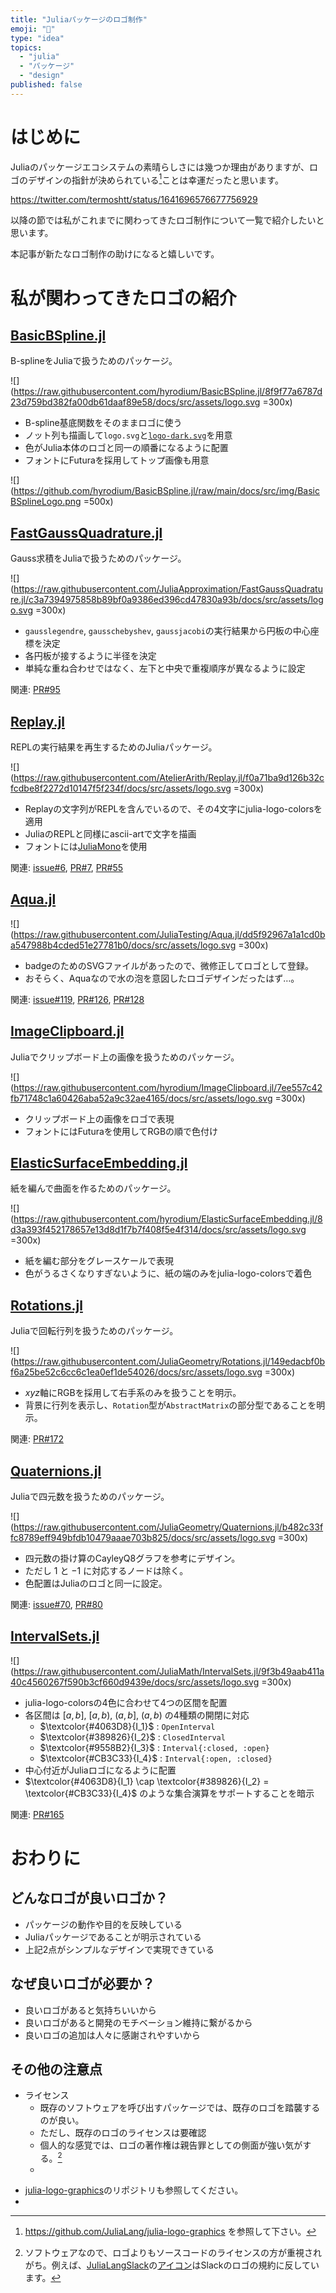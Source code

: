 ```yaml
---
title: "Juliaパッケージのロゴ制作"
emoji: "🎨"
type: "idea"
topics:
  - "julia"
  - "パッケージ"
  - "design"
published: false
---
```


# はじめに

Juliaのパッケージエコシステムの素晴らしさには幾つか理由がありますが、ロゴのデザインの指針が決められている[^julia-logo-graphics]ことは幸運だったと思います。

https://twitter.com/termoshtt/status/1641696576677756929

以降の節では私がこれまでに関わってきたロゴ制作について一覧で紹介したいと思います。

[^julia-logo-graphics]: https://github.com/JuliaLang/julia-logo-graphics を参照して下さい。

本記事が新たなロゴ制作の助けになると嬉しいです。

# 私が関わってきたロゴの紹介

## [BasicBSpline.jl](https://hyrodium.github.io/BasicBSpline.jl/dev/)

B-splineをJuliaで扱うためのパッケージ。

![](https://raw.githubusercontent.com/hyrodium/BasicBSpline.jl/8f9f77a6787d23d759bd382fa00db61daaf89e58/docs/src/assets/logo.svg =300x)

* B-spline基底関数をそのままロゴに使う
* ノット列も描画して`logo.svg`と[`logo-dark.svg`](https://raw.githubusercontent.com/hyrodium/BasicBSpline.jl/8f9f77a6787d23d759bd382fa00db61daaf89e58/docs/src/assets/logo-dark.svg)を用意
* 色がJulia本体のロゴと同一の順番になるように配置
* フォントにFuturaを採用してトップ画像も用意

![](https://github.com/hyrodium/BasicBSpline.jl/raw/main/docs/src/img/BasicBSplineLogo.png =500x)

## [FastGaussQuadrature.jl](https://juliaapproximation.github.io/FastGaussQuadrature.jl/dev/)

Gauss求積をJuliaで扱うためのパッケージ。

![](https://raw.githubusercontent.com/JuliaApproximation/FastGaussQuadrature.jl/c3a7394975858b89bf0a9386ed396cd47830a93b/docs/src/assets/logo.svg =300x)

* `gausslegendre`, `gausschebyshev`, `gaussjacobi`の実行結果から円板の中心座標を決定
* 各円板が接するように半径を決定
* 単純な重ね合わせではなく、左下と中央で重複順序が異なるように設定

関連: [PR#95](https://github.com/JuliaApproximation/FastGaussQuadrature.jl/pull/95)

## [Replay.jl](https://atelierarith.github.io/Replay.jl/dev)

REPLの実行結果を再生するためのJuliaパッケージ。

![](https://raw.githubusercontent.com/AtelierArith/Replay.jl/f0a71ba9d126b32cfcdbe8f2272d10147f5f234f/docs/src/assets/logo.svg =300x)

* Replayの文字列がREPLを含んでいるので、その4文字にjulia-logo-colorsを適用
* JuliaのREPLと同様にascii-artで文字を描画
* フォントには[JuliaMono](https://juliamono.netlify.app/)を使用

関連: [issue#6](https://github.com/AtelierArith/Replay.jl/issues/6), [PR#7](https://github.com/AtelierArith/Replay.jl/pull/7), [PR#55](https://github.com/AtelierArith/Replay.jl/pull/55)

## [Aqua.jl](https://juliatesting.github.io/Aqua.jl/dev/)

![](https://raw.githubusercontent.com/JuliaTesting/Aqua.jl/dd5f92967a1a1cd0ba547988b4cded51e27781b0/docs/src/assets/logo.svg =300x)

* badgeのためのSVGファイルがあったので、微修正してロゴとして登録。
* おそらく、Aquaなので水の泡を意図したロゴデザインだったはず…。

関連: [issue#119](https://github.com/JuliaTesting/Aqua.jl/issues/119), [PR#126](https://github.com/JuliaTesting/Aqua.jl/pull/126), [PR#128](https://github.com/JuliaTesting/Aqua.jl/pull/128)

## [ImageClipboard.jl](https://hyrodium.github.io/ImageClipboard.jl/dev/)

Juliaでクリップボード上の画像を扱うためのパッケージ。

![](https://raw.githubusercontent.com/hyrodium/ImageClipboard.jl/7ee557c42fb71748c1a60426aba52a9c32ae4165/docs/src/assets/logo.svg =300x)

* クリップボード上の画像をロゴで表現
* フォントにはFuturaを使用してRGBの順で色付け

## [ElasticSurfaceEmbedding.jl](https://hyrodium.github.io/ElasticSurfaceEmbedding.jl/dev/)

紙を編んで曲面を作るためのパッケージ。

![](https://raw.githubusercontent.com/hyrodium/ElasticSurfaceEmbedding.jl/8d3a393f452178657e13d8d1f7b7f408f5e4f314/docs/src/assets/logo.svg =300x)

* 紙を編む部分をグレースケールで表現
* 色がうるさくなりすぎないように、紙の端のみをjulia-logo-colorsで着色

## [Rotations.jl](https://juliageometry.github.io/Rotations.jl/dev/)

Juliaで回転行列を扱うためのパッケージ。

![](https://raw.githubusercontent.com/JuliaGeometry/Rotations.jl/149edacbf0bf6a25be52c6cc6c1ea0ef1de54026/docs/src/assets/logo.svg =300x)

* $xyz$軸にRGBを採用して右手系のみを扱うことを明示。
* 背景に行列を表示し、`Rotation`型が`AbstractMatrix`の部分型であることを明示。

関連: [PR#172](https://github.com/JuliaGeometry/Rotations.jl/pull/172)

## [Quaternions.jl](https://juliageometry.github.io/Quaternions.jl/dev/)

Juliaで四元数を扱うためのパッケージ。

![](https://raw.githubusercontent.com/JuliaGeometry/Quaternions.jl/b482c33ffc8789eff949bfdb10479aaae703b825/docs/src/assets/logo.svg =300x)

* 四元数の掛け算のCayleyQ8グラフを参考にデザイン。
* ただし $1$ と $-1$ に対応するノードは除く。
* 色配置はJuliaのロゴと同一に設定。

関連: [issue#70](https://github.com/JuliaGeometry/Quaternions.jl/issues/70), [PR#80](https://github.com/JuliaGeometry/Quaternions.jl/pull/80)

## [IntervalSets.jl](https://juliamath.github.io/IntervalSets.jl/dev/)

![](https://raw.githubusercontent.com/JuliaMath/IntervalSets.jl/9f3b49aab411a40c4560267f590b3cf660d9439e/docs/src/assets/logo.svg =300x)

* julia-logo-colorsの4色に合わせて4つの区間を配置
* 各区間は $[a,b]$, $[a,b)$, $(a,b]$, $(a,b)$ の4種類の開閉に対応
  * $\textcolor{#4063D8}{I_1}$ : `OpenInterval`
  * $\textcolor{#389826}{I_2}$ : `ClosedInterval`
  * $\textcolor{#9558B2}{I_3}$ : `Interval{:closed, :open}`
  * $\textcolor{#CB3C33}{I_4}$ : `Interval{:open, :closed}`
* 中心付近がJuliaロゴになるように配置
* $\textcolor{#4063D8}{I_1} \cap \textcolor{#389826}{I_2} = \textcolor{#CB3C33}{I_4}$ のような集合演算をサポートすることを暗示

関連: [PR#165](https://github.com/JuliaMath/IntervalSets.jl/pull/165)

# おわりに

## どんなロゴが良いロゴか？

* パッケージの動作や目的を反映している
* Juliaパッケージであることが明示されている
* 上記2点がシンプルなデザインで実現できている

## なぜ良いロゴが必要か？

* 良いロゴがあると気持ちいいから
* 良いロゴがあると開発のモチベーション維持に繋がるから
* 良いロゴの追加は人々に感謝されやすいから

## その他の注意点

* ライセンス
  * 既存のソフトウェアを呼び出すパッケージでは、既存のロゴを踏襲するのが良い。
  * ただし、既存のロゴのライセンスは要確認
  * 個人的な感覚では、ロゴの著作権は親告罪としての側面が強い気がする。[^license]
  * 

[^license]: ソフトウェアなので、ロゴよりもソースコードのライセンスの方が重視されがち。例えば、[JuliaLangSlack](https://github.com/JuliaLangSlack)の[アイコン](https://avatars.githubusercontent.com/u/59025354?s=200&v=4)はSlackのロゴの規約に反しています。

* [julia-logo-graphics](https://github.com/JuliaLang/julia-logo-graphics)のリポジトリも参照してください。
* 
